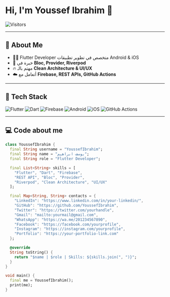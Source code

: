 # Hi, I'm Youssef Ibrahim 👋
![Visitors](https://visitor-badge.laobi.icu/badge?page_id=YoussefIbrahim.YoussefIbrahim)


---

## 🌟 About Me
- 👨‍💻 Flutter Developer متخصص في تطوير تطبيقات Android & iOS  
- 📱 خبرة في **Bloc, Provider, Riverpod**  
- 🔥 مهتم بالـ **Clean Architecture & UI/UX**  
- ☁️ أتعامل مع **Firebase, REST APIs, GitHub Actions**  

---

## 🚀 Tech Stack
![Flutter](https://img.shields.io/badge/Flutter-02569B?logo=flutter&logoColor=white)
![Dart](https://img.shields.io/badge/Dart-0175C2?logo=dart&logoColor=white)
![Firebase](https://img.shields.io/badge/Firebase-FFCA28?logo=firebase&logoColor=black)
![Android](https://img.shields.io/badge/Android-3DDC84?logo=android&logoColor=white)
![iOS](https://img.shields.io/badge/iOS-000000?logo=apple&logoColor=white)
![GitHub Actions](https://img.shields.io/badge/GitHub%20Actions-2088FF?logo=githubactions&logoColor=white)

---

## 💻 Code about me

```dart
class YoussefIbrahim {
  final String username = "YoussefIbrahim";
  final String name = "يوسف ابراهيم";
  final String role = "Flutter Developer";

  final List<String> skills = [
    "Flutter", "Dart", "Firebase",
    "REST API", "Bloc", "Provider",
    "Riverpod", "Clean Architecture", "UI/UX"
  ];

  final Map<String, String> contacts = {
    "LinkedIn": "https://www.linkedin.com/in/your-linkedin/",
    "GitHub": "https://github.com/YoussefIbrahim",
    "Twitter": "https://twitter.com/yourhandle",
    "Gmail": "mailto:yourmail@gmail.com",
    "WhatsApp": "https://wa.me/201234567890",
    "Facebook": "https://facebook.com/yourprofile",
    "Instagram": "https://instagram.com/yourprofile",
    "Portfolio": "https://your-portfolio-link.com"
  };

  @override
  String toString() {
    return "$name | $role | Skills: ${skills.join(", ")}";
  }
}

void main() {
  final me = YoussefIbrahim();
  print(me);
}
